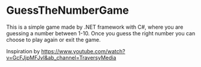 # GuessTheNumberGame
This is a simple game made by .NET framework with C#, where you are guessing a number between 1-10. Once you guess the right number you can choose to play again or exit the game.

Inspiration by https://www.youtube.com/watch?v=GcFJjpMFJvI&ab_channel=TraversyMedia
